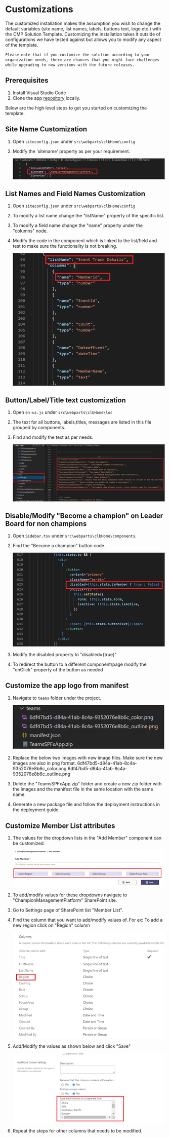 # Customizations

The customized installation makes the assumption you wish to change the default variables (site name, list names, labels, buttons text, logo etc.) with the CMP Solution Template. Customizing the installation takes it outside of configurations we have tested against but allows you to modify any aspect of the template. 

```
Please note that if you customize the solution according to your organization needs, there are chances that you might face challenges while upgrading to new versions with the future releases.
```

## Prerequisites 

1. Install Visual Studio Code
1. Clone the app [repository](https://github.com/OfficeDev/microsoft-teams-apps-champion-management.git) locally.

Below are the high level steps to get you started on customizing the template.

## Site Name Customization

1.  Open `siteconfig.json` under `src\webparts\clbHome\config` 
1.  Modify the 'sitename' property as per your requirement.
    
    ![Customization](../Images/Customization1.png)     

    
## List Names and Field Names Customization

1. Open `siteconfig.json` under `src\webparts\clbHome\config` 
1. To modify a list name change the "listName" property of the specific list.
1. To modify a field name change the "name" property under the "columns" node.
1. Modify the code in the component which is linked to the list/field and test to make sure the functionality is not breaking.

    ![Customization](../Images/Customization2.png)     

## Button/Label/Title text customization

1. Open `en-us.js` under `src\webparts\clbHome\loc` 
1. The text for all buttons, labels,titles, messages are listed in this file grouped by components.
1. Find and modify the text as per needs.

    ![Customization](../Images/Customization8.png)     

## Disable/Modify "Become a champion" on Leader Board for non champions

1. Open `Sidebar.tsx` under `src\webparts\clbHome\components`.
1. Find the "Become a champion" button code.

    ![Customization](../Images/Customization3.png)

1. Modify the disabled property to "disabled={true}"
1. To redirect the button to a different component/page modify the "onClick" property of the button as needed

## Customize the app logo from manifest

1. Navigate to `teams` folder under the project.

    ![Customization](../Images/Customization4.png)  

1. Replace the below two images with new image files. Make sure the new images are also in png format.
6df47bd5-d84a-41ab-8c4a-9352076e8b6c_color.png
6df47bd5-d84a-41ab-8c4a-9352076e8b6c_outline.png
1. Delete the "TeamsSPFxApp.zip" folder and create a new zip folder with the images and the manifest file in the same location with the same name.
1. Generate a new package file and follow the deployment instructions in the deployment guide.

## Customize Member List attributes

1. The values for the dropdown lists in the "Add Member" component can be customized.

    ![Customization](../Images/Customization5.png)  

1. To add/modify values for these dropdowns navigate to "ChampionManagementPlatform" SharePoint site.
1. Go to Settings page of SharePoint list "Member List".
1. Find the column that you want to add/modify values of. For ex: To add a new region click on "Region" column

    ![Customization](../Images/Customization6.png)  

1. Add/Modify the values as shown below and click "Save"

    ![Customization](../Images/Customization7.png)  

1. Repeat the steps for other columns that needs to be modified.
